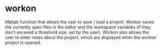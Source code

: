 # workon
Matlab function that allows the user to save / load a project. Workon saves the currently open files in the editor and the workspace variables (if they don't exceeed a threshold size, set by the user). Workon also allows the user to enter notes about the project, which are displayed when the workon project is opened.
